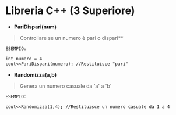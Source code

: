 # Libreria C++ (3 Superiore)

- **PariDispari(num)**
> Controllare se un numero è pari o dispari**
```
ESEMPIO:

int numero = 4
cout<<PariDispari(numero); //Restituisce "pari"
```

- **Randomizza(a,b)**
> Genera un numero casuale da 'a' a 'b'
```
ESEMPIO:

cout<<Randomizza(1,4); //Restituisce un numero casuale da 1 a 4
```
